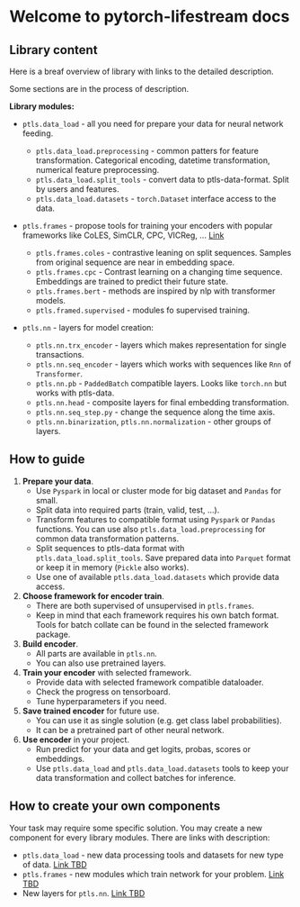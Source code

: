 # Welcome to pytorch-lifestream docs

## Library content

Here is a breaf overview of library with links to the detailed description.

Some sections are in the process of description.

**Library modules:**

- `ptls.data_load` - all you need for prepare your data for neural network feeding.
    - `ptls.data_load.preprocessing` - common patters for feature transformation.
    Categorical encoding, datetime transformation, numerical feature preprocessing.
    - `ptls.data_load.split_tools` - convert data to ptls-data-format. Split by users and features. 
    - `ptls.data_load.datasets` - `torch.Dataset` interface access to the data.

- `ptls.frames` - propose tools for training your encoders with popular frameworks like 
CoLES, SimCLR, CPC, VICReg, ... [Link](methods.md)
    - `ptls.frames.coles` - contrastive leaning on split sequences. 
    Samples from original sequence are near in embedding space.
    - `ptls.frames.cpc` - Contrast learning on a changing time sequence.
    Embeddings are trained to predict their future state.
    - `ptls.frames.bert` - methods are inspired by nlp with transformer models.
    - `ptls.framed.supervised` - modules fo supervised training.

- `ptls.nn` - layers for model creation:
    - `ptls.nn.trx_encoder` - layers which makes representation for single transactions.
    - `ptls.nn.seq_encoder` - layers which works with sequences like `Rnn` of `Transformer`.
    - `ptls.nn.pb` - `PaddedBatch` compatible layers. Looks like `torch.nn` but works with ptls-data.
    - `ptls.nn.head` - composite layers for final embedding transformation.
    - `ptls.nn.seq_step.py` - change the sequence along the time axis.
    - `ptls.nn.binarization`, `ptls.nn.normalization` - other groups of layers.

## How to guide

1. **Prepare your data**.
    - Use `Pyspark` in local or cluster mode for big dataset and `Pandas` for small.
    - Split data into required parts (train, valid, test, ...).
    - Transform features to compatible format using `Pyspark` or `Pandas` functions. 
    You can use also `ptls.data_load.preprocessing` for common data transformation patterns.
    - Split sequences to ptls-data format with `ptls.data_load.split_tools`. Save prepared data into `Parquet` format or 
    keep it in memory (`Pickle` also works).
    - Use one of available `ptls.data_load.datasets` which provide data access.
2. **Choose framework for encoder train**.
    - There are both supervised of unsupervised in `ptls.frames`. 
    - Keep in mind that each framework requires his own batch format.
    Tools for batch collate can be found in the selected framework package.
3. **Build encoder**.
    - All parts are available in `ptls.nn`.
     - You can also use pretrained layers.
4. **Train your encoder** with selected framework.
    - Provide data with selected framework compatible dataloader. 
    - Check the progress on tensorboard.
    - Tune hyperparameters if you need.
5. **Save trained encoder** for future use.
    - You can use it as single solution (e.g. get class label probabilities).
    - It can be a pretrained part of other neural network.
6. **Use encoder** in your project.
    - Run predict for your data and get logits, probas, scores or embeddings. 
    - Use `ptls.data_load` and `ptls.data_load.datasets` tools to keep your data transformation and collect batches for inference.

## How to create your own components

Your task may require some specific solution. 
You may create a new component for every library modules. 
There are links with description:

- `ptls.data_load` - new data processing tools and datasets for new type of data. [Link TBD](#)
- `ptls.frames` - new modules which train network for your problem. [Link TBD](#)
- New layers for `ptls.nn`. [Link TBD](#)
